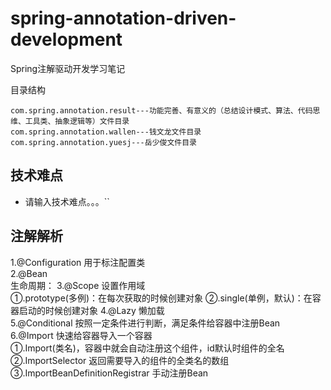 # spring-annotation-driven-development
Spring注解驱动开发学习笔记

目录结构
```
com.spring.annotation.result---功能完善、有意义的（总结设计模式、算法、代码思维、工具类、抽象逻辑等）文件目录
com.spring.annotation.wallen---钱文龙文件目录
com.spring.annotation.yuesj---岳少俊文件目录
```

技术难点
-----------------------------------
- 请输入技术难点。。。``

注解解析
-----------------------------------
1.@Configuration 用于标注配置类  
2.@Bean  
    生命周期：
3.@Scope 设置作用域   
    ①.prototype(多例)：在每次获取的时候创建对象
    ②.single(单例，默认)：在容器启动的时候创建对象
4.@Lazy 懒加载  
5.@Conditional 按照一定条件进行判断，满足条件给容器中注册Bean  
6.@Import 快速给容器导入一个容器  
    ①.Import(类名)，容器中就会自动注册这个组件，id默认时组件的全名  
    ②.ImportSelector 返回需要导入的组件的全类名的数组  
    ③.ImportBeanDefinitionRegistrar 手动注册Bean
    
        